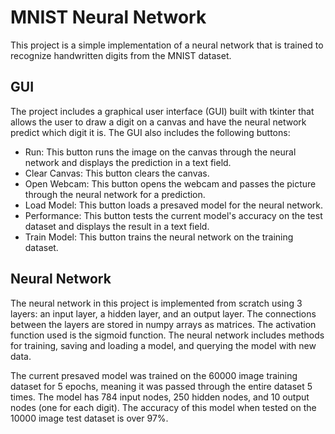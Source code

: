 # MNIST Neural Network
This project is a simple implementation of a neural network that is trained to recognize handwritten digits from the MNIST dataset.

## GUI
The project includes a graphical user interface (GUI) built with tkinter that allows the user to draw a digit on a canvas and have the neural network predict which digit it is. The GUI also includes the following buttons:

* Run: This button runs the image on the canvas through the neural network and displays the prediction in a text field.
* Clear Canvas: This button clears the canvas.
* Open Webcam: This button opens the webcam and passes the picture through the neural network for a prediction.
* Load Model: This button loads a presaved model for the neural network.
* Performance: This button tests the current model's accuracy on the test dataset and displays the result in a text field.
* Train Model: This button trains the neural network on the training dataset.

## Neural Network
The neural network in this project is implemented from scratch using 3 layers: an input layer, a hidden layer, and an output layer. The connections between the layers are stored in numpy arrays as matrices. The activation function used is the sigmoid function. The neural network includes methods for training, saving and loading a model, and querying the model with new data.

The current presaved model was trained on the 60000 image training dataset for 5 epochs, meaning it was passed through the entire dataset 5 times. The model has 784 input nodes, 250 hidden nodes, and 10 output nodes (one for each digit). The accuracy of this model when tested on the 10000 image test dataset is over 97%.
